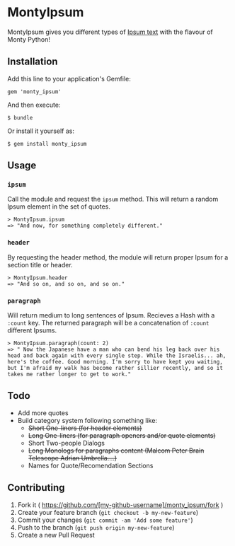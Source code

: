 # MontyIpsum

MontyIpsum gives you different types of [Ipsum text](http://en.wikipedia.org/wiki/Lorem_ipsum) with the flavour of Monty Python!

## Installation

Add this line to your application's Gemfile:

    gem 'monty_ipsum'

And then execute:

    $ bundle

Or install it yourself as:

    $ gem install monty_ipsum

## Usage

### `ipsum`
Call the module and request the `ipsum` method. This will return a random Ipsum element in the set of quotes.

~~~
> MontyIpsum.ipsum
=> "And now, for something completely different."
~~~

### `header`
By requesting the header method, the module will return proper Ipsum for a section title or header.

~~~
> MontyIpsum.header
=> "And so on, and so on, and so on."
~~~

### `paragraph`
Will return medium to long sentences of Ipsum. Recieves a Hash with a `:count` key. The returned paragraph will be a concatenation of `:count` different Ipsums.

~~~
> MontyIpsum.paragraph(count: 2)
=> " Now the Japanese have a man who can bend his leg back over his head and back again with every single step. While the Israelis... ah, here's the coffee. Good morning. I'm sorry to have kept you waiting, but I'm afraid my walk has become rather sillier recently, and so it takes me rather longer to get to work."
~~~


## Todo
* Add more quotes
* Build category system following something like:
  * ~~Short One-liners (for header elements)~~
  * ~~Long One-liners (for paragraph openers and/or quote elements)~~
  * Short Two-people Dialogs
  * ~~Long Monologs for paragraphs content (Malcom Peter Brain Telescope Adrian Umbrella....)~~
  * Names for Quote/Recomendation Sections

## Contributing

1. Fork it ( https://github.com/[my-github-username]/monty_ipsum/fork )
2. Create your feature branch (`git checkout -b my-new-feature`)
3. Commit your changes (`git commit -am 'Add some feature'`)
4. Push to the branch (`git push origin my-new-feature`)
5. Create a new Pull Request
